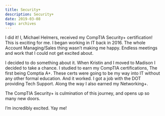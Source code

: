 ```yaml
---
title: Security+
description: Security+
date: 2019-03-08
tags: archives
---
```


I did it! I, Michael Helmers, received my CompTIA Security+ certification! This is exciting for me. I began working in IT back in 2016. The whole Account Managing/Sales thing wasn’t making me happy. Endless meetings and work that I could not get excited about.

I decided to do something about it. When Kristin and I moved to Madison I decided to take a chance. I studied to earn my CompTIA certifications, The first being Comptia A+. These certs were going to be my way into IT without any other formal education. And it worked. I got a job with the DOT providing Tech Support. Along the way I also earned my Networking+.

The CompTIA Security+ is culmination of this journey, and opens up so many new doors.

I’m incredibly excited. Yay me!
